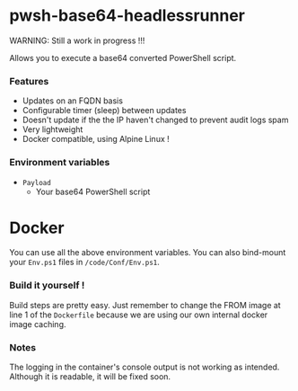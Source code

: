 
# pwsh-base64-headlessrunner
WARNING: Still a work in progress !!!

Allows you to execute a base64 converted PowerShell script.

### Features
- Updates on an FQDN basis
- Configurable timer (sleep) between updates
- Doesn't update if the the IP haven't changed to prevent audit logs spam
- Very lightweight
- Docker compatible, using Alpine Linux !

### Environment variables

- ```Payload```
	- Your base64 PowerShell script

# Docker

You can use all the above environment variables. You can also bind-mount your ```Env.ps1``` files in ```/code/Conf/Env.ps1```.

### Build it yourself !
Build steps are pretty easy. Just remember to change the FROM image at line 1 of the ```Dockerfile``` because we are using our own internal docker image caching.

### Notes
The logging in the container's console output is not working as intended. Although it is readable, it will be fixed soon.
